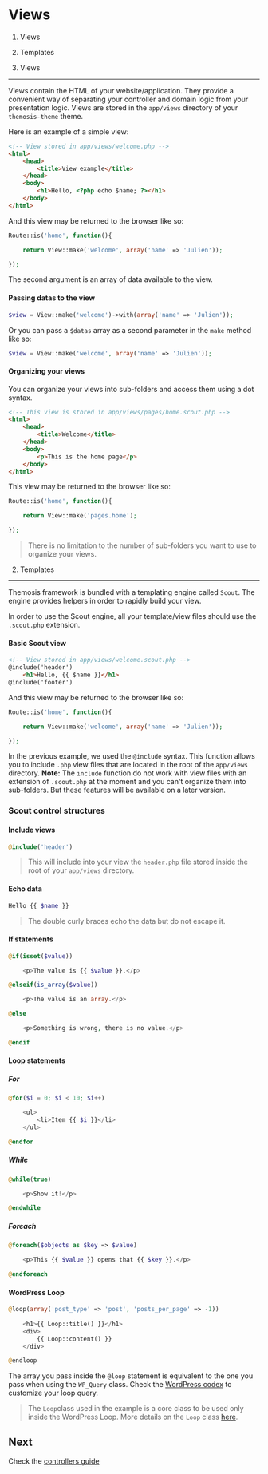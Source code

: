 Views
=====

1. Views
2. Templates

1. Views
--------

Views contain the HTML of your website/application. They provide a convenient way of separating your controller and domain logic from your presentation logic. Views are stored in the `app/views` directory of your `themosis-theme` theme.

Here is an example of a simple view:
```html
<!-- View stored in app/views/welcome.php -->
<html>
	<head>
		<title>View example</title>
	</head>
	<body>
		<h1>Hello, <?php echo $name; ?></h1>
	</body>
</html>
```

And this view may be returned to the browser like so:
```php
Route::is('home', function(){

	return View::make('welcome', array('name' => 'Julien'));

});
```

The second argument is an array of data available to the view.

#### Passing datas to the view
```php
$view = View::make('welcome')->with(array('name' => 'Julien'));
```

Or you can pass a `$datas` array as a second parameter in the `make` method like so:
```php
$view = View::make('welcome', array('name' => 'Julien'));
```

#### Organizing your views
You can organize your views into sub-folders and access them using a dot syntax.

```html
<!-- This view is stored in app/views/pages/home.scout.php -->
<html>
	<head>
		<title>Welcome</title>
	</head>
	<body>
		<p>This is the home page</p>
	</body>
</html>
```
This view may be returned to the browser like so:
```php
Route::is('home', function(){

	return View::make('pages.home');

});
```
> There is no limitation to the number of sub-folders you want to use to organize your views.

2. Templates
------------
Themosis framework is bundled with a templating engine called `Scout`. The engine provides helpers in order to rapidly build your view.

In order to use the Scout engine, all your template/view files should use the `.scout.php` extension.

#### Basic Scout view
```html
<!-- View stored in app/views/welcome.scout.php -->
@include('header')
	<h1>Hello, {{ $name }}</h1>
@include('footer')
```

And this view may be returned to the browser like so:
```php
Route::is('home', function(){

	return View::make('welcome', array('name' => 'Julien'));

});
```

In the previous example, we used the `@include` syntax. This function allows you to include `.php` view files that are located in the root of the `app/views` directory. **Note:** The `include` function do not work with view files with an extension of `.scout.php` at the moment and you can't organize them into sub-folders. But these features will be available on a later version.

### Scout control structures

#### Include views
```php
@include('header')
```
> This will include into your view the `header.php` file stored inside the root of your `app/views` directory.

#### Echo data
```php
Hello {{ $name }}
```
> The double curly braces echo the data but do not escape it.

#### If statements
```php
@if(isset($value))

	<p>The value is {{ $value }}.</p>

@elseif(is_array($value))

	<p>The value is an array.</p>

@else

	<p>Something is wrong, there is no value.</p>

@endif
```

#### Loop statements
##### For
```php
@for($i = 0; $i < 10; $i++)

	<ul>
		<li>Item {{ $i }}</li>
	</ul>

@endfor
```

##### While
```php
@while(true)

	<p>Show it!</p>

@endwhile
```

##### Foreach
```php
@foreach($objects as $key => $value)

	<p>This {{ $value }} opens that {{ $key }}.</p>

@endforeach
```

#### WordPress Loop
```php
@loop(array('post_type' => 'post', 'posts_per_page' => -1))
	
	<h1>{{ Loop::title() }}</h1>
	<div>
		{{ Loop::content() }}
	</div>

@endloop
```

The array you pass inside the `@loop` statement is equivalent to the one you pass when using the `WP_Query` class. Check the [WordPress codex](http://codex.wordpress.org/Class_Reference/WP_Query) to customize your loop query.

> The `Loop`class used in the example is a core class to be used only inside the WordPress Loop. More details on the `Loop` class [here](https://github.com/themosis/documentation/blob/master/loop.md).

Next
----
Check the [controllers guide](https://github.com/themosis/documentation/blob/master/controllers.md)